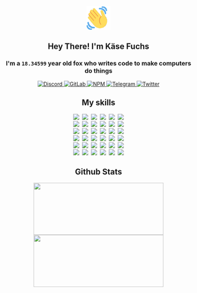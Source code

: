 <div><p align=center><img src=./resources/images/wave.gif width=64px height=64px></p><h2 align=center>Hey There! I'm Käse Fuchs</h2><h3 align=center>I'm a <code>18.34599</code> year old fox who writes code to make computers do things</h3><p align=center><a href=https://discord.com/users/507526681125322772><img alt=Discord src="https://img.shields.io/badge/Discord-5865F2?logo=discord&logoColor=white&style=flat-square#db2e760632d7a8e3d9c7baeccf8a087a"> </a><a href=https://gitlab.com/kasefuchs><img alt=GitLab src="https://img.shields.io/badge/GitLab-330F63?logo=gitlab&logoColor=white&style=flat-square#db2e760632d7a8e3d9c7baeccf8a087a"> </a><a href=https://npmjs.com/~kasefuchs><img alt=NPM src="https://img.shields.io/badge/NPM-CB3837?logo=npm&logoColor=white&style=flat-square#db2e760632d7a8e3d9c7baeccf8a087a"> </a><a href=https://t.me/kasefuchs><img alt=Telegram src="https://img.shields.io/badge/Telegram-2CA5E0?logo=telegram&logoColor=white&style=flat-square#db2e760632d7a8e3d9c7baeccf8a087a"> </a><a href=https://twitter.com/kasefuchs><img alt=Twitter src="https://img.shields.io/badge/Twitter-1DA1F2?logo=twitter&logoColor=white&style=flat-square#db2e760632d7a8e3d9c7baeccf8a087a"></a></p><h2 align=center>My skills</h2><p align=center><a href=https://aws.amazon.com/ ><picture><source srcset="https://skillicons.dev/icons?i=aws&theme=dark#db2e760632d7a8e3d9c7baeccf8a087a" media="(prefers-color-scheme: dark)"><source srcset="https://skillicons.dev/icons?i=aws&theme=light#db2e760632d7a8e3d9c7baeccf8a087a" media="(prefers-color-scheme: light), (prefers-color-scheme: no-preference)"><img src="https://skillicons.dev/icons?i=aws&theme=light#db2e760632d7a8e3d9c7baeccf8a087a"></picture></a>&nbsp;&nbsp;<a href=https://en.wikipedia.org/wiki/Bash_(Unix_shell)><picture><source srcset="https://skillicons.dev/icons?i=bash&theme=dark#db2e760632d7a8e3d9c7baeccf8a087a" media="(prefers-color-scheme: dark)"><source srcset="https://skillicons.dev/icons?i=bash&theme=light#db2e760632d7a8e3d9c7baeccf8a087a" media="(prefers-color-scheme: light), (prefers-color-scheme: no-preference)"><img src="https://skillicons.dev/icons?i=bash&theme=light#db2e760632d7a8e3d9c7baeccf8a087a"></picture></a>&nbsp;&nbsp;<a href=https://discord.com/developers/docs><picture><source srcset="https://skillicons.dev/icons?i=bots&theme=dark#db2e760632d7a8e3d9c7baeccf8a087a" media="(prefers-color-scheme: dark)"><source srcset="https://skillicons.dev/icons?i=bots&theme=light#db2e760632d7a8e3d9c7baeccf8a087a" media="(prefers-color-scheme: light), (prefers-color-scheme: no-preference)"><img src="https://skillicons.dev/icons?i=bots&theme=light#db2e760632d7a8e3d9c7baeccf8a087a"></picture></a>&nbsp;&nbsp;<a href=https://www.cloudflare.com/ ><picture><source srcset="https://skillicons.dev/icons?i=cloudflare&theme=dark#db2e760632d7a8e3d9c7baeccf8a087a" media="(prefers-color-scheme: dark)"><source srcset="https://skillicons.dev/icons?i=cloudflare&theme=light#db2e760632d7a8e3d9c7baeccf8a087a" media="(prefers-color-scheme: light), (prefers-color-scheme: no-preference)"><img src="https://skillicons.dev/icons?i=cloudflare&theme=light#db2e760632d7a8e3d9c7baeccf8a087a"></picture></a>&nbsp;&nbsp;<a href=https://en.wikipedia.org/wiki/CSS><picture><source srcset="https://skillicons.dev/icons?i=css&theme=dark#db2e760632d7a8e3d9c7baeccf8a087a" media="(prefers-color-scheme: dark)"><source srcset="https://skillicons.dev/icons?i=css&theme=light#db2e760632d7a8e3d9c7baeccf8a087a" media="(prefers-color-scheme: light), (prefers-color-scheme: no-preference)"><img src="https://skillicons.dev/icons?i=css&theme=light#db2e760632d7a8e3d9c7baeccf8a087a"></picture></a>&nbsp;&nbsp;<a href=https://www.docker.com/ ><picture><source srcset="https://skillicons.dev/icons?i=docker&theme=dark#db2e760632d7a8e3d9c7baeccf8a087a" media="(prefers-color-scheme: dark)"><source srcset="https://skillicons.dev/icons?i=docker&theme=light#db2e760632d7a8e3d9c7baeccf8a087a" media="(prefers-color-scheme: light), (prefers-color-scheme: no-preference)"><img src="https://skillicons.dev/icons?i=docker&theme=light#db2e760632d7a8e3d9c7baeccf8a087a"></picture></a><br><a href=https://www.electronjs.org/ ><picture><source srcset="https://skillicons.dev/icons?i=electron&theme=dark#db2e760632d7a8e3d9c7baeccf8a087a" media="(prefers-color-scheme: dark)"><source srcset="https://skillicons.dev/icons?i=electron&theme=light#db2e760632d7a8e3d9c7baeccf8a087a" media="(prefers-color-scheme: light), (prefers-color-scheme: no-preference)"><img src="https://skillicons.dev/icons?i=electron&theme=light#db2e760632d7a8e3d9c7baeccf8a087a"></picture></a>&nbsp;&nbsp;<a href=https://expressjs.com/ ><picture><source srcset="https://skillicons.dev/icons?i=express&theme=dark#db2e760632d7a8e3d9c7baeccf8a087a" media="(prefers-color-scheme: dark)"><source srcset="https://skillicons.dev/icons?i=express&theme=light#db2e760632d7a8e3d9c7baeccf8a087a" media="(prefers-color-scheme: light), (prefers-color-scheme: no-preference)"><img src="https://skillicons.dev/icons?i=express&theme=light#db2e760632d7a8e3d9c7baeccf8a087a"></picture></a>&nbsp;&nbsp;<a href=https://www.figma.com/ ><picture><source srcset="https://skillicons.dev/icons?i=figma&theme=dark#db2e760632d7a8e3d9c7baeccf8a087a" media="(prefers-color-scheme: dark)"><source srcset="https://skillicons.dev/icons?i=figma&theme=light#db2e760632d7a8e3d9c7baeccf8a087a" media="(prefers-color-scheme: light), (prefers-color-scheme: no-preference)"><img src="https://skillicons.dev/icons?i=figma&theme=light#db2e760632d7a8e3d9c7baeccf8a087a"></picture></a>&nbsp;&nbsp;<a href=https://firebase.google.com/ ><picture><source srcset="https://skillicons.dev/icons?i=firebase&theme=dark#db2e760632d7a8e3d9c7baeccf8a087a" media="(prefers-color-scheme: dark)"><source srcset="https://skillicons.dev/icons?i=firebase&theme=light#db2e760632d7a8e3d9c7baeccf8a087a" media="(prefers-color-scheme: light), (prefers-color-scheme: no-preference)"><img src="https://skillicons.dev/icons?i=firebase&theme=light#db2e760632d7a8e3d9c7baeccf8a087a"></picture></a>&nbsp;&nbsp;<a href=https://flask.palletsprojects.com/ ><picture><source srcset="https://skillicons.dev/icons?i=flask&theme=dark#db2e760632d7a8e3d9c7baeccf8a087a" media="(prefers-color-scheme: dark)"><source srcset="https://skillicons.dev/icons?i=flask&theme=light#db2e760632d7a8e3d9c7baeccf8a087a" media="(prefers-color-scheme: light), (prefers-color-scheme: no-preference)"><img src="https://skillicons.dev/icons?i=flask&theme=light#db2e760632d7a8e3d9c7baeccf8a087a"></picture></a>&nbsp;&nbsp;<a href=https://cloud.google.com/ ><picture><source srcset="https://skillicons.dev/icons?i=gcp&theme=dark#db2e760632d7a8e3d9c7baeccf8a087a" media="(prefers-color-scheme: dark)"><source srcset="https://skillicons.dev/icons?i=gcp&theme=light#db2e760632d7a8e3d9c7baeccf8a087a" media="(prefers-color-scheme: light), (prefers-color-scheme: no-preference)"><img src="https://skillicons.dev/icons?i=gcp&theme=light#db2e760632d7a8e3d9c7baeccf8a087a"></picture></a><br><a href=https://git-scm.com/ ><picture><source srcset="https://skillicons.dev/icons?i=git&theme=dark#db2e760632d7a8e3d9c7baeccf8a087a" media="(prefers-color-scheme: dark)"><source srcset="https://skillicons.dev/icons?i=git&theme=light#db2e760632d7a8e3d9c7baeccf8a087a" media="(prefers-color-scheme: light), (prefers-color-scheme: no-preference)"><img src="https://skillicons.dev/icons?i=git&theme=light#db2e760632d7a8e3d9c7baeccf8a087a"></picture></a>&nbsp;&nbsp;<a href=https://github.com/ ><picture><source srcset="https://skillicons.dev/icons?i=github&theme=dark#db2e760632d7a8e3d9c7baeccf8a087a" media="(prefers-color-scheme: dark)"><source srcset="https://skillicons.dev/icons?i=github&theme=light#db2e760632d7a8e3d9c7baeccf8a087a" media="(prefers-color-scheme: light), (prefers-color-scheme: no-preference)"><img src="https://skillicons.dev/icons?i=github&theme=light#db2e760632d7a8e3d9c7baeccf8a087a"></picture></a>&nbsp;&nbsp;<a href=https://gitlab.com/ ><picture><source srcset="https://skillicons.dev/icons?i=gitlab&theme=dark#db2e760632d7a8e3d9c7baeccf8a087a" media="(prefers-color-scheme: dark)"><source srcset="https://skillicons.dev/icons?i=gitlab&theme=light#db2e760632d7a8e3d9c7baeccf8a087a" media="(prefers-color-scheme: light), (prefers-color-scheme: no-preference)"><img src="https://skillicons.dev/icons?i=gitlab&theme=light#db2e760632d7a8e3d9c7baeccf8a087a"></picture></a>&nbsp;&nbsp;<a href=https://www.heroku.com/ ><picture><source srcset="https://skillicons.dev/icons?i=heroku&theme=dark#db2e760632d7a8e3d9c7baeccf8a087a" media="(prefers-color-scheme: dark)"><source srcset="https://skillicons.dev/icons?i=heroku&theme=light#db2e760632d7a8e3d9c7baeccf8a087a" media="(prefers-color-scheme: light), (prefers-color-scheme: no-preference)"><img src="https://skillicons.dev/icons?i=heroku&theme=light#db2e760632d7a8e3d9c7baeccf8a087a"></picture></a>&nbsp;&nbsp;<a href=https://en.wikipedia.org/wiki/HTML><picture><source srcset="https://skillicons.dev/icons?i=html&theme=dark#db2e760632d7a8e3d9c7baeccf8a087a" media="(prefers-color-scheme: dark)"><source srcset="https://skillicons.dev/icons?i=html&theme=light#db2e760632d7a8e3d9c7baeccf8a087a" media="(prefers-color-scheme: light), (prefers-color-scheme: no-preference)"><img src="https://skillicons.dev/icons?i=html&theme=light#db2e760632d7a8e3d9c7baeccf8a087a"></picture></a>&nbsp;&nbsp;<a href=https://en.wikipedia.org/wiki/JavaScript><picture><source srcset="https://skillicons.dev/icons?i=js&theme=dark#db2e760632d7a8e3d9c7baeccf8a087a" media="(prefers-color-scheme: dark)"><source srcset="https://skillicons.dev/icons?i=js&theme=light#db2e760632d7a8e3d9c7baeccf8a087a" media="(prefers-color-scheme: light), (prefers-color-scheme: no-preference)"><img src="https://skillicons.dev/icons?i=js&theme=light#db2e760632d7a8e3d9c7baeccf8a087a"></picture></a><br><a href=https://en.wikipedia.org/wiki/Linux><picture><source srcset="https://skillicons.dev/icons?i=linux&theme=dark#db2e760632d7a8e3d9c7baeccf8a087a" media="(prefers-color-scheme: dark)"><source srcset="https://skillicons.dev/icons?i=linux&theme=light#db2e760632d7a8e3d9c7baeccf8a087a" media="(prefers-color-scheme: light), (prefers-color-scheme: no-preference)"><img src="https://skillicons.dev/icons?i=linux&theme=light#db2e760632d7a8e3d9c7baeccf8a087a"></picture></a>&nbsp;&nbsp;<a href=https://mui.com/ ><picture><source srcset="https://skillicons.dev/icons?i=materialui&theme=dark#db2e760632d7a8e3d9c7baeccf8a087a" media="(prefers-color-scheme: dark)"><source srcset="https://skillicons.dev/icons?i=materialui&theme=light#db2e760632d7a8e3d9c7baeccf8a087a" media="(prefers-color-scheme: light), (prefers-color-scheme: no-preference)"><img src="https://skillicons.dev/icons?i=materialui&theme=light#db2e760632d7a8e3d9c7baeccf8a087a"></picture></a>&nbsp;&nbsp;<a href=https://en.wikipedia.org/wiki/Markdown><picture><source srcset="https://skillicons.dev/icons?i=md&theme=dark#db2e760632d7a8e3d9c7baeccf8a087a" media="(prefers-color-scheme: dark)"><source srcset="https://skillicons.dev/icons?i=md&theme=light#db2e760632d7a8e3d9c7baeccf8a087a" media="(prefers-color-scheme: light), (prefers-color-scheme: no-preference)"><img src="https://skillicons.dev/icons?i=md&theme=light#db2e760632d7a8e3d9c7baeccf8a087a"></picture></a>&nbsp;&nbsp;<a href=https://www.mongodb.com/ ><picture><source srcset="https://skillicons.dev/icons?i=mongodb&theme=dark#db2e760632d7a8e3d9c7baeccf8a087a" media="(prefers-color-scheme: dark)"><source srcset="https://skillicons.dev/icons?i=mongodb&theme=light#db2e760632d7a8e3d9c7baeccf8a087a" media="(prefers-color-scheme: light), (prefers-color-scheme: no-preference)"><img src="https://skillicons.dev/icons?i=mongodb&theme=light#db2e760632d7a8e3d9c7baeccf8a087a"></picture></a>&nbsp;&nbsp;<a href=https://www.mysql.com/ ><picture><source srcset="https://skillicons.dev/icons?i=mysql&theme=dark#db2e760632d7a8e3d9c7baeccf8a087a" media="(prefers-color-scheme: dark)"><source srcset="https://skillicons.dev/icons?i=mysql&theme=light#db2e760632d7a8e3d9c7baeccf8a087a" media="(prefers-color-scheme: light), (prefers-color-scheme: no-preference)"><img src="https://skillicons.dev/icons?i=mysql&theme=light#db2e760632d7a8e3d9c7baeccf8a087a"></picture></a>&nbsp;&nbsp;<a href=https://nextjs.org/ ><picture><source srcset="https://skillicons.dev/icons?i=nextjs&theme=dark#db2e760632d7a8e3d9c7baeccf8a087a" media="(prefers-color-scheme: dark)"><source srcset="https://skillicons.dev/icons?i=nextjs&theme=light#db2e760632d7a8e3d9c7baeccf8a087a" media="(prefers-color-scheme: light), (prefers-color-scheme: no-preference)"><img src="https://skillicons.dev/icons?i=nextjs&theme=light#db2e760632d7a8e3d9c7baeccf8a087a"></picture></a><br><a href=https://nodejs.org/en/ ><picture><source srcset="https://skillicons.dev/icons?i=nodejs&theme=dark#db2e760632d7a8e3d9c7baeccf8a087a" media="(prefers-color-scheme: dark)"><source srcset="https://skillicons.dev/icons?i=nodejs&theme=light#db2e760632d7a8e3d9c7baeccf8a087a" media="(prefers-color-scheme: light), (prefers-color-scheme: no-preference)"><img src="https://skillicons.dev/icons?i=nodejs&theme=light#db2e760632d7a8e3d9c7baeccf8a087a"></picture></a>&nbsp;&nbsp;<a href=https://www.postgresql.org/ ><picture><source srcset="https://skillicons.dev/icons?i=postgres&theme=dark#db2e760632d7a8e3d9c7baeccf8a087a" media="(prefers-color-scheme: dark)"><source srcset="https://skillicons.dev/icons?i=postgres&theme=light#db2e760632d7a8e3d9c7baeccf8a087a" media="(prefers-color-scheme: light), (prefers-color-scheme: no-preference)"><img src="https://skillicons.dev/icons?i=postgres&theme=light#db2e760632d7a8e3d9c7baeccf8a087a"></picture></a>&nbsp;&nbsp;<a href=https://learn.microsoft.com/en-us/powershell/ ><picture><source srcset="https://skillicons.dev/icons?i=powershell&theme=dark#db2e760632d7a8e3d9c7baeccf8a087a" media="(prefers-color-scheme: dark)"><source srcset="https://skillicons.dev/icons?i=powershell&theme=light#db2e760632d7a8e3d9c7baeccf8a087a" media="(prefers-color-scheme: light), (prefers-color-scheme: no-preference)"><img src="https://skillicons.dev/icons?i=powershell&theme=light#db2e760632d7a8e3d9c7baeccf8a087a"></picture></a>&nbsp;&nbsp;<a href=https://www.python.org/ ><picture><source srcset="https://skillicons.dev/icons?i=py&theme=dark#db2e760632d7a8e3d9c7baeccf8a087a" media="(prefers-color-scheme: dark)"><source srcset="https://skillicons.dev/icons?i=py&theme=light#db2e760632d7a8e3d9c7baeccf8a087a" media="(prefers-color-scheme: light), (prefers-color-scheme: no-preference)"><img src="https://skillicons.dev/icons?i=py&theme=light#db2e760632d7a8e3d9c7baeccf8a087a"></picture></a>&nbsp;&nbsp;<a href=https://www.raspberrypi.org/ ><picture><source srcset="https://skillicons.dev/icons?i=raspberrypi&theme=dark#db2e760632d7a8e3d9c7baeccf8a087a" media="(prefers-color-scheme: dark)"><source srcset="https://skillicons.dev/icons?i=raspberrypi&theme=light#db2e760632d7a8e3d9c7baeccf8a087a" media="(prefers-color-scheme: light), (prefers-color-scheme: no-preference)"><img src="https://skillicons.dev/icons?i=raspberrypi&theme=light#db2e760632d7a8e3d9c7baeccf8a087a"></picture></a>&nbsp;&nbsp;<a href=https://reactjs.org/ ><picture><source srcset="https://skillicons.dev/icons?i=react&theme=dark#db2e760632d7a8e3d9c7baeccf8a087a" media="(prefers-color-scheme: dark)"><source srcset="https://skillicons.dev/icons?i=react&theme=light#db2e760632d7a8e3d9c7baeccf8a087a" media="(prefers-color-scheme: light), (prefers-color-scheme: no-preference)"><img src="https://skillicons.dev/icons?i=react&theme=light#db2e760632d7a8e3d9c7baeccf8a087a"></picture></a><br><a href=https://redux.js.org/ ><picture><source srcset="https://skillicons.dev/icons?i=redux&theme=dark#db2e760632d7a8e3d9c7baeccf8a087a" media="(prefers-color-scheme: dark)"><source srcset="https://skillicons.dev/icons?i=redux&theme=light#db2e760632d7a8e3d9c7baeccf8a087a" media="(prefers-color-scheme: light), (prefers-color-scheme: no-preference)"><img src="https://skillicons.dev/icons?i=redux&theme=light#db2e760632d7a8e3d9c7baeccf8a087a"></picture></a>&nbsp;&nbsp;<a href=https://en.wikipedia.org/wiki/Regular_expression><picture><source srcset="https://skillicons.dev/icons?i=regex&theme=dark#db2e760632d7a8e3d9c7baeccf8a087a" media="(prefers-color-scheme: dark)"><source srcset="https://skillicons.dev/icons?i=regex&theme=light#db2e760632d7a8e3d9c7baeccf8a087a" media="(prefers-color-scheme: light), (prefers-color-scheme: no-preference)"><img src="https://skillicons.dev/icons?i=regex&theme=light#db2e760632d7a8e3d9c7baeccf8a087a"></picture></a>&nbsp;&nbsp;<a href=https://en.wikipedia.org/wiki/Sass_(stylesheet_language)><picture><source srcset="https://skillicons.dev/icons?i=sass&theme=dark#db2e760632d7a8e3d9c7baeccf8a087a" media="(prefers-color-scheme: dark)"><source srcset="https://skillicons.dev/icons?i=sass&theme=light#db2e760632d7a8e3d9c7baeccf8a087a" media="(prefers-color-scheme: light), (prefers-color-scheme: no-preference)"><img src="https://skillicons.dev/icons?i=sass&theme=light#db2e760632d7a8e3d9c7baeccf8a087a"></picture></a>&nbsp;&nbsp;<a href=https://www.typescriptlang.org/ ><picture><source srcset="https://skillicons.dev/icons?i=ts&theme=dark#db2e760632d7a8e3d9c7baeccf8a087a" media="(prefers-color-scheme: dark)"><source srcset="https://skillicons.dev/icons?i=ts&theme=light#db2e760632d7a8e3d9c7baeccf8a087a" media="(prefers-color-scheme: light), (prefers-color-scheme: no-preference)"><img src="https://skillicons.dev/icons?i=ts&theme=light#db2e760632d7a8e3d9c7baeccf8a087a"></picture></a>&nbsp;&nbsp;<a href=https://unity.com/ ><picture><source srcset="https://skillicons.dev/icons?i=unity&theme=dark#db2e760632d7a8e3d9c7baeccf8a087a" media="(prefers-color-scheme: dark)"><source srcset="https://skillicons.dev/icons?i=unity&theme=light#db2e760632d7a8e3d9c7baeccf8a087a" media="(prefers-color-scheme: light), (prefers-color-scheme: no-preference)"><img src="https://skillicons.dev/icons?i=unity&theme=light#db2e760632d7a8e3d9c7baeccf8a087a"></picture></a>&nbsp;&nbsp;<a href=https://workers.cloudflare.com/ ><picture><source srcset="https://skillicons.dev/icons?i=workers&theme=dark#db2e760632d7a8e3d9c7baeccf8a087a" media="(prefers-color-scheme: dark)"><source srcset="https://skillicons.dev/icons?i=workers&theme=light#db2e760632d7a8e3d9c7baeccf8a087a" media="(prefers-color-scheme: light), (prefers-color-scheme: no-preference)"><img src="https://skillicons.dev/icons?i=workers&theme=light#db2e760632d7a8e3d9c7baeccf8a087a"></picture></a><br></p><h2 align=center>Github Stats</h2><p align=center><picture><source srcset="https://github-readme-stats-kasefuchs.vercel.app/api/?count_private=true&hide_border=true&hide_rank=true&line_height=20&hide_title=true&username=Kasefuchs&theme=dark#db2e760632d7a8e3d9c7baeccf8a087a" media="(prefers-color-scheme: dark)"><source srcset="https://github-readme-stats-kasefuchs.vercel.app/api/?count_private=true&hide_border=true&hide_rank=true&line_height=20&hide_title=true&username=Kasefuchs&theme=light#db2e760632d7a8e3d9c7baeccf8a087a" media="(prefers-color-scheme: light), (prefers-color-scheme: no-preference)"><img align=middle width=350 height=140 src="https://github-readme-stats-kasefuchs.vercel.app/api/?count_private=true&hide_border=true&hide_rank=true&line_height=20&hide_title=true&username=Kasefuchs&theme=light#db2e760632d7a8e3d9c7baeccf8a087a"></picture><picture><source srcset="https://github-readme-stats-kasefuchs.vercel.app/api/top-langs/?count_private=true&hide_border=true&layout=compact&username=Kasefuchs&theme=dark#db2e760632d7a8e3d9c7baeccf8a087a" media="(prefers-color-scheme: dark)"><source srcset="https://github-readme-stats-kasefuchs.vercel.app/api/top-langs/?count_private=true&hide_border=true&layout=compact&username=Kasefuchs&theme=light#db2e760632d7a8e3d9c7baeccf8a087a" media="(prefers-color-scheme: light), (prefers-color-scheme: no-preference)"><img align=middle width=350 height=140 src="https://github-readme-stats-kasefuchs.vercel.app/api/top-langs/?count_private=true&hide_border=true&layout=compact&username=Kasefuchs&theme=light#db2e760632d7a8e3d9c7baeccf8a087a"></picture></p><img src="https://hit.yhype.me/github/profile?user_id=64592097#db2e760632d7a8e3d9c7baeccf8a087a" alt=""></div>